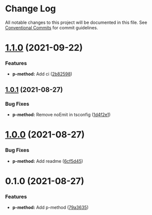 # Change Log

All notable changes to this project will be documented in this file.
See [Conventional Commits](https://conventionalcommits.org) for commit guidelines.

# [1.1.0](https://yota-hada-github/yota-hada/p-npm-package/compare/@nus3/p-method@1.0.1...@nus3/p-method@1.1.0) (2021-09-22)


### Features

* **p-method:** Add ci ([2b82598](https://yota-hada-github/yota-hada/p-npm-package/commit/2b825981c515be3936b6123442f67d993e37adc1))





## [1.0.1](https://yota-hada-github/yota-hada/p-npm-package/compare/@nus3/p-method@1.0.0...@nus3/p-method@1.0.1) (2021-08-27)


### Bug Fixes

* **p-method:** Remove noEmit in tsconfig ([1d4f2e1](https://yota-hada-github/yota-hada/p-npm-package/commit/1d4f2e1272143f3496dae2139a93852ce37f188c))





# [1.0.0](https://yota-hada-github/yota-hada/p-npm-package/compare/@nus3/p-method@0.1.0...@nus3/p-method@1.0.0) (2021-08-27)


### Bug Fixes

* **p-method:** Add readme ([6cf5d45](https://yota-hada-github/yota-hada/p-npm-package/commit/6cf5d45f8668b846de6916ecddd316130b9e6629))





# 0.1.0 (2021-08-27)


### Features

* **p-method:** Add p-method ([79a3635](https://yota-hada-github/yota-hada/p-npm-package/commit/79a3635e4cb95012e3e7f94d71eb35342658fa18))

